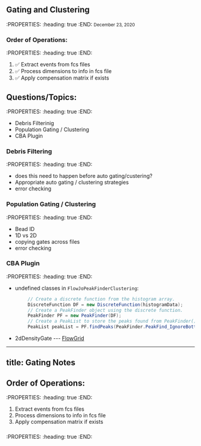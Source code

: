 ## Gating and Clustering
:PROPERTIES:
:heading: true
:END:
<small>December 23, 2020</small>
### Order of Operations:
:PROPERTIES:
:heading: true
:END:
1. ✅ Extract events from fcs files
2. ✅ Process dimensions to info in fcs file
3. ✅ Apply compensation matrix if exists
## Questions/Topics:
:PROPERTIES:
:heading: true
:END:
- Debris Filterinig
- Population Gating / Clustering
- CBA Plugin
### Debris Filtering
:PROPERTIES:
:heading: true
:END:
- does this need to happen before auto gating/custering?
- Appropriate auto gating / clustering strategies
- error checking
### Population Gating / Clustering
:PROPERTIES:
:heading: true
:END:
- Bead ID
- 1D vs 2D
- copying gates across files
- error checking
### CBA Plugin
:PROPERTIES:
:heading: true
:END:
- undefined classes in `FlowJoPeakFinderClustering`:
```java
        // Create a discrete function from the histogram array.
        DiscreteFunction DF = new DiscreteFunction(histogramData);
        // Create a PeakFinder object using the discrete function.
        PeakFinder PF = new PeakFinder(DF);
        // Create a PeakList to store the peaks found from PeakFinder().
        PeakList peakList = PF.findPeaks(PeakFinder.PeakFind_IgnoreBottom15Percent);
```
- 2dDensityGate --- [FlowGrid](https://github.com/VCCRI/FlowGrid)
---
title: Gating Notes
---

## Order of Operations:
:PROPERTIES:
:heading: true
:END:
1. Extract events from fcs files
2. Process dimensions to info in fcs file
3. Apply compensation matrix if exists
###
:PROPERTIES:
:heading: true
:END:
